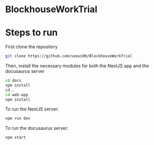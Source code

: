 # BlockhouseWorkTrial

# Steps to run
First clone the repository
```bash
git clone https://github.com/seeus00/BlockhouseWorkTrial
```

Then, install the necessary modules for both the NextJS app and the docusaurus server
```bash
cd docs
npm install
cd..
cd web-app
npm install
```

To run the NextJS server:
```bash
npm run dev
```

To run the docusaurus server:
```bash
npm start
```